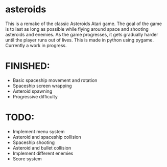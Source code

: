 # asteroids
This is a remake of the classic Asteroids Atari game.  The goal of the game is to last as long as possible while flying around space and shooting asteroids and enemies.  As the game progresses, it gets gradually harder until the player runs out of lives.  This is made in python using pygame.  Currently a work in progress.

# FINISHED:
- Basic spaceship movement and rotation
- Spaceship screen wrapping
- Asteroid spawning
- Progressive difficulty

# TODO:
- Implement menu system
- Asteroid and spaceship collision
- Spaceship shooting
- Asteroid and bullet collision
- Implement different enemies
- Score system
